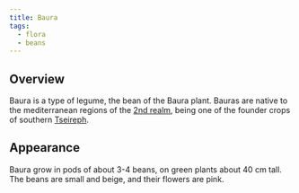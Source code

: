 ```yaml
---
title: Baura
tags:
  - flora
  - beans
---
```

## Overview
Baura is a type of legume, the bean of the Baura plant. Bauras are native to the mediterranean regions of the [2nd realm](lore/2nd-realm.md), being one of the founder crops of southern [Tseireph](lore/2nd-realm/tseireph.md).
## Appearance
Baura grow in pods of about 3-4 beans, on green plants about 40 cm tall. The beans are small and beige, and their flowers are pink.